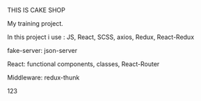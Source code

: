 THIS IS CAKE SHOP

My training project.

In this project i use :
JS, React, SCSS, axios, Redux, React-Redux

fake-server: json-server

React: functional components, classes, React-Router

Middleware: redux-thunk

123